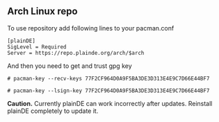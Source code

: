 
## Arch Linux repo

To use repository add following lines to your pacman.conf

```
[plainDE]                                                                       
SigLevel = Required                                                             
Server = https://repo.plainde.org/arch/$arch 
```

And then you need to get and trust gpg key

```
# pacman-key --recv-keys 77F2CF964D0A9F5BA3DE3D313E4E9C7D66E44BF7

# pacman-key --lsign-key 77F2CF964D0A9F5BA3DE3D313E4E9C7D66E44BF7
```

**Caution.** Currently plainDE can work incorrectly after updates. Reinstall plainDE completely to update it.

